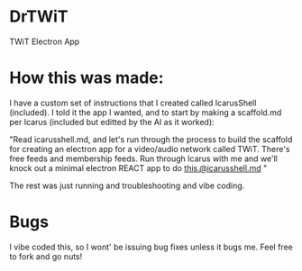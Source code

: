 # DrTWiT
TWiT Electron App


# How this was made:

I have a custom set of instructions that I created called IcarusShell (included).  I told it the app I wanted, and to start by making a scaffold.md per Icarus (included but editted by the AI as it worked):

"Read icarusshell.md, and let's run through the process to build the scaffold for creating an electron app for a video/audio network called TWiT.  There's free feeds and membership feeds.  Run through Icarus with me and we'll knock out a minimal electron REACT app to do this.@icarusshell.md "

The rest was just running and troubleshooting and vibe coding.

# Bugs

I vibe coded this, so I wont' be issuing bug fixes unless it bugs me.  Feel free to fork and go nuts!
